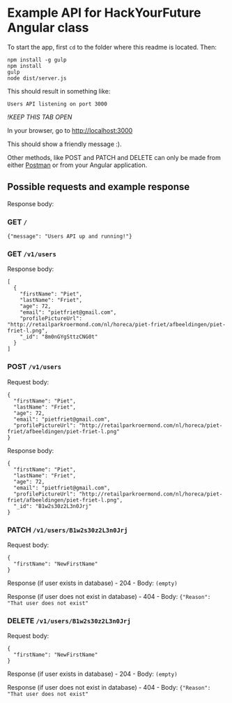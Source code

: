# Example API for HackYourFuture Angular class

To start the app, first `cd` to the folder where this readme is located. Then:
```
npm install -g gulp
npm install
gulp
node dist/server.js
```

This should result in something like:

```
Users API listening on port 3000
```

*!KEEP THIS TAB OPEN*

In your browser, go to [http://localhost:3000](http://localhost:3000)

This should show a friendly message :). 

Other methods, like POST and PATCH and DELETE can only be made from either [Postman](https://www.getpostman.com) or from your Angular application.


## Possible requests and example response
Response body:
### GET `/`
```{"message": "Users API up and running!"}```

### GET `/v1/users`
Response body:
```
[
  {
    "firstName": "Piet",
    "lastName": "Friet",
    "age": 72,
    "email": "pietfriet@gmail.com",
    "profilePictureUrl": "http://retailparkroermond.com/nl/horeca/piet-friet/afbeeldingen/piet-friet-l.png",
    "_id": "8m0nGYgSttzCNG0t"
  }
]
```

### POST `/v1/users` 
Request body:
```
{
  "firstName": "Piet",
  "lastName": "Friet",
  "age": 72,
  "email": "pietfriet@gmail.com",
  "profilePictureUrl": "http://retailparkroermond.com/nl/horeca/piet-friet/afbeeldingen/piet-friet-l.png"
}
```

Response body:
```
{
  "firstName": "Piet",
  "lastName": "Friet",
  "age": 72,
  "email": "pietfriet@gmail.com",
  "profilePictureUrl": "http://retailparkroermond.com/nl/horeca/piet-friet/afbeeldingen/piet-friet-l.png",
  "_id": "B1w2s30z2L3n0Jrj"
}
```

### PATCH `/v1/users/B1w2s30z2L3n0Jrj` 
Request body:
```
{
  "firstName": "NewFirstName"
}
```

Response (if user exists in database) - 204 - Body:
```(empty)```

Response (if user does not exist in database) - 404 - Body:
```{"Reason": "That user does not exist"```

### DELETE `/v1/users/B1w2s30z2L3n0Jrj` 
Request body:
```
{
  "firstName": "NewFirstName"
}
```

Response (if user exists in database) - 204 - Body:
```(empty)```

Response (if user does not exist in database) - 404 - Body:
```{"Reason": "That user does not exist"```
